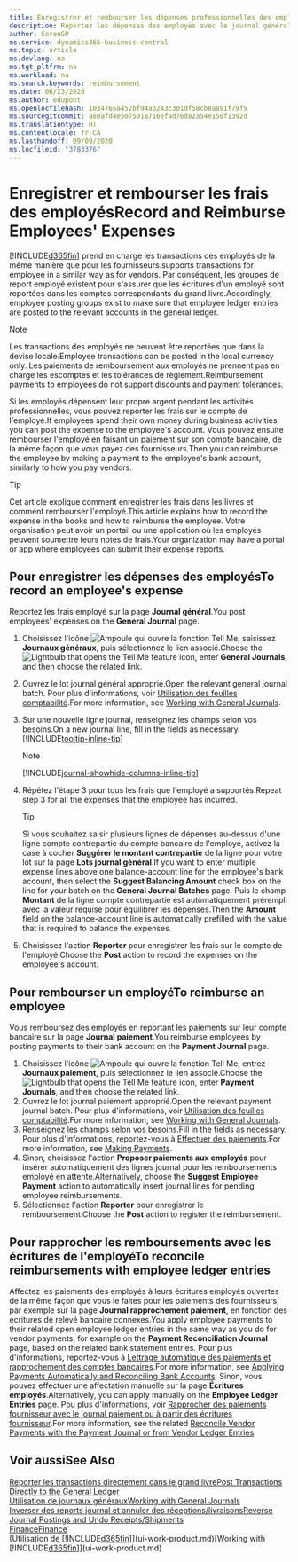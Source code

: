```yaml
---
title: Enregistrer et rembourser les dépenses professionnelles des employés | Microsoft Docs
description: Reportez les dépenses des employés avec le journal général sur le compte de l'employé et reportez par la suite un paiement sur le compte bancaire de l'employé pour rembourser les frais professionnels.
author: SorenGP
ms.service: dynamics365-business-central
ms.topic: article
ms.devlang: na
ms.tgt_pltfrm: na
ms.workload: na
ms.search.keywords: reimbursement
ms.date: 06/23/2020
ms.author: edupont
ms.openlocfilehash: 1034765a452bf94ab243c301df58cb8a891f79f9
ms.sourcegitcommit: a80afd4e5075018716efad76d82a54e158f1392d
ms.translationtype: HT
ms.contentlocale: fr-CA
ms.lasthandoff: 09/09/2020
ms.locfileid: "3783376"
---
```

# <a name="record-and-reimburse-employees-expenses"></a><span data-ttu-id="e1850-103">Enregistrer et rembourser les frais des employés</span><span class="sxs-lookup"><span data-stu-id="e1850-103">Record and Reimburse Employees' Expenses</span></span>

[!INCLUDE[d365fin](includes/d365fin_md.md)] <span data-ttu-id="e1850-104">prend en charge les transactions des employés de la même manière que pour les fournisseurs.</span><span class="sxs-lookup"><span data-stu-id="e1850-104">supports transactions for employee in a similar way as for vendors.</span></span> <span data-ttu-id="e1850-105">Par conséquent, les groupes de report employé existent pour s'assurer que les écritures d'un employé sont reportées dans les comptes correspondants du grand livre.</span><span class="sxs-lookup"><span data-stu-id="e1850-105">Accordingly, employee posting groups exist to make sure that employee ledger entries are posted to the relevant accounts in the general ledger.</span></span>

> [!NOTE]  
> <span data-ttu-id="e1850-106">Les transactions des employés ne peuvent être reportées que dans la devise locale.</span><span class="sxs-lookup"><span data-stu-id="e1850-106">Employee transactions can be posted in the local currency only.</span></span> <span data-ttu-id="e1850-107">Les paiements de remboursement aux employés ne prennent pas en charge les escomptes et les tolérances de règlement.</span><span class="sxs-lookup"><span data-stu-id="e1850-107">Reimbursement payments to employees do not support discounts and payment tolerances.</span></span>

<span data-ttu-id="e1850-108">Si les employés dépensent leur propre argent pendant les activités professionnelles, vous pouvez reporter les frais sur le compte de l'employé.</span><span class="sxs-lookup"><span data-stu-id="e1850-108">If employees spend their own money during business activities, you can post the expense to the employee's account.</span></span> <span data-ttu-id="e1850-109">Vous pouvez ensuite rembourser l'employé en faisant un paiement sur son compte bancaire, de la même façon que vous payez des fournisseurs.</span><span class="sxs-lookup"><span data-stu-id="e1850-109">Then you can reimburse the employee by making a payment to the employee's bank account, similarly to how you pay vendors.</span></span>  

> [!TIP]
> <span data-ttu-id="e1850-110">Cet article explique comment enregistrer les frais dans les livres et comment rembourser l'employé.</span><span class="sxs-lookup"><span data-stu-id="e1850-110">This article explains how to record the expense in the books and how to reimburse the employee.</span></span> <span data-ttu-id="e1850-111">Votre organisation peut avoir un portail ou une application où les employés peuvent soumettre leurs notes de frais.</span><span class="sxs-lookup"><span data-stu-id="e1850-111">Your organization may have a portal or app where employees can submit their expense reports.</span></span>

## <a name="to-record-an-employees-expense"></a><span data-ttu-id="e1850-112">Pour enregistrer les dépenses des employés</span><span class="sxs-lookup"><span data-stu-id="e1850-112">To record an employee's expense</span></span>
<span data-ttu-id="e1850-113">Reportez les frais employé sur la page **Journal général**.</span><span class="sxs-lookup"><span data-stu-id="e1850-113">You post employees' expenses on the **General Journal** page.</span></span>
1. <span data-ttu-id="e1850-114">Choisissez l'icône ![Ampoule qui ouvre la fonction Tell Me](media/ui-search/search_small.png "Dites-moi ce que vous voulez faire"), saisissez **Journaux généraux**, puis sélectionnez le lien associé.</span><span class="sxs-lookup"><span data-stu-id="e1850-114">Choose the ![Lightbulb that opens the Tell Me feature](media/ui-search/search_small.png "Tell me what you want to do") icon, enter **General Journals**, and then choose the related link.</span></span>
2. <span data-ttu-id="e1850-115">Ouvrez le lot journal général approprié.</span><span class="sxs-lookup"><span data-stu-id="e1850-115">Open the relevant general journal batch.</span></span> <span data-ttu-id="e1850-116">Pour plus d'informations, voir [Utilisation des feuilles comptabilité](ui-work-general-journals.md).</span><span class="sxs-lookup"><span data-stu-id="e1850-116">For more information, see [Working with General Journals](ui-work-general-journals.md).</span></span>
3. <span data-ttu-id="e1850-117">Sur une nouvelle ligne journal, renseignez les champs selon vos besoins.</span><span class="sxs-lookup"><span data-stu-id="e1850-117">On a new journal line, fill in the fields as necessary.</span></span> [!INCLUDE[tooltip-inline-tip](includes/tooltip-inline-tip_md.md)]    

    > [!NOTE]
    > [!INCLUDE[journal-showhide-columns-inline-tip](includes/journal-showhide-columns-inline-tip.md)]
4. <span data-ttu-id="e1850-118">Répétez l'étape 3 pour tous les frais que l'employé a supportés.</span><span class="sxs-lookup"><span data-stu-id="e1850-118">Repeat step 3 for all the expenses that the employee has incurred.</span></span>

    > [!TIP]  
    > <span data-ttu-id="e1850-119">Si vous souhaitez saisir plusieurs lignes de dépenses au-dessus d'une ligne compte contrepartie du compte bancaire de l'employé, activez la case à cocher **Suggérer le montant contrepartie** de la ligne pour votre lot sur la page **Lots journal général**.</span><span class="sxs-lookup"><span data-stu-id="e1850-119">If you want to enter multiple expense lines above one balance-account line for the employee's bank account, then select the **Suggest Balancing Amount** check box on the line for your batch on the **General Journal Batches** page.</span></span> <span data-ttu-id="e1850-120">Puis le champ **Montant** de la ligne compte contrepartie est automatiquement prérempli avec la valeur requise pour équilibrer les dépenses.</span><span class="sxs-lookup"><span data-stu-id="e1850-120">Then the **Amount** field on the balance-account line is automatically prefilled with the value that is required to balance the expenses.</span></span>
5. <span data-ttu-id="e1850-121">Choisissez l'action **Reporter** pour enregistrer les frais sur le compte de l'employé.</span><span class="sxs-lookup"><span data-stu-id="e1850-121">Choose the **Post** action to record the expenses on the employee's account.</span></span>

## <a name="to-reimburse-an-employee"></a><span data-ttu-id="e1850-122">Pour rembourser un employé</span><span class="sxs-lookup"><span data-stu-id="e1850-122">To reimburse an employee</span></span>
<span data-ttu-id="e1850-123">Vous remboursez des employés en reportant les paiements sur leur compte bancaire sur la page **Journal paiement**.</span><span class="sxs-lookup"><span data-stu-id="e1850-123">You reimburse employees by posting payments to their bank account on the **Payment Journal** page.</span></span>
1. <span data-ttu-id="e1850-124">Choisissez l'icône ![Ampoule qui ouvre la fonction Tell Me](media/ui-search/search_small.png "Dites-moi ce que vous voulez faire"), entrez **Journaux paiement**, puis sélectionnez le lien associé.</span><span class="sxs-lookup"><span data-stu-id="e1850-124">Choose the ![Lightbulb that opens the Tell Me feature](media/ui-search/search_small.png "Tell me what you want to do") icon, enter **Payment Journals**, and then choose the related link.</span></span>
2. <span data-ttu-id="e1850-125">Ouvrez le lot journal paiement approprié.</span><span class="sxs-lookup"><span data-stu-id="e1850-125">Open the relevant payment journal batch.</span></span> <span data-ttu-id="e1850-126">Pour plus d'informations, voir [Utilisation des feuilles comptabilité](ui-work-general-journals.md).</span><span class="sxs-lookup"><span data-stu-id="e1850-126">For more information, see [Working with General Journals](ui-work-general-journals.md).</span></span>
3. <span data-ttu-id="e1850-127">Renseignez les champs selon vos besoins.</span><span class="sxs-lookup"><span data-stu-id="e1850-127">Fill in the fields as necessary.</span></span> <span data-ttu-id="e1850-128">Pour plus d'informations, reportez-vous à [Effectuer des paiements](payables-make-payments.md).</span><span class="sxs-lookup"><span data-stu-id="e1850-128">For more information, see [Making Payments](payables-make-payments.md).</span></span>
4. <span data-ttu-id="e1850-129">Sinon, choisissez l'action **Proposer paiements aux employés** pour insérer automatiquement des lignes journal pour les remboursements employé en attente.</span><span class="sxs-lookup"><span data-stu-id="e1850-129">Alternatively, choose the **Suggest Employee Payment** action to automatically insert journal lines for pending employee reimbursements.</span></span>
5. <span data-ttu-id="e1850-130">Sélectionnez l'action **Reporter** pour enregistrer le remboursement.</span><span class="sxs-lookup"><span data-stu-id="e1850-130">Choose the **Post** action to register the reimbursement.</span></span>  

## <a name="to-reconcile-reimbursements-with-employee-ledger-entries"></a><span data-ttu-id="e1850-131">Pour rapprocher les remboursements avec les écritures de l'employé</span><span class="sxs-lookup"><span data-stu-id="e1850-131">To reconcile reimbursements with employee ledger entries</span></span>
<span data-ttu-id="e1850-132">Affectez les paiements des employés à leurs écritures employés ouvertes de la même façon que vous le faites pour les paiements des fournisseurs, par exemple sur la page **Journal rapprochement paiement**, en fonction des écritures de relevé bancaire connexes.</span><span class="sxs-lookup"><span data-stu-id="e1850-132">You apply employee payments to their related open employee ledger entries in the same way as you do for vendor payments, for example on the **Payment Reconciliation Journal** page, based on the related bank statement entries.</span></span> <span data-ttu-id="e1850-133">Pour plus d'informations, reportez-vous à [Lettrage automatique des paiements et rapprochement des comptes bancaires](receivables-apply-payments-auto-reconcile-bank-accounts.md).</span><span class="sxs-lookup"><span data-stu-id="e1850-133">For more information, see [Applying Payments Automatically and Reconciling Bank Accounts](receivables-apply-payments-auto-reconcile-bank-accounts.md).</span></span> <span data-ttu-id="e1850-134">Sinon, vous pouvez effectuer une affectation manuelle sur la page **Écritures employés**.</span><span class="sxs-lookup"><span data-stu-id="e1850-134">Alternatively, you can apply manually on the **Employee Ledger Entries** page.</span></span> <span data-ttu-id="e1850-135">Pou plus d'informations, voir [Rapprocher des paiements fournisseur avec le journal paiement ou à partir des écritures fournisseur](payables-how-apply-purchase-transactions-manually.md).</span><span class="sxs-lookup"><span data-stu-id="e1850-135">For more information, see the related [Reconcile Vendor Payments with the Payment Journal or from Vendor Ledger Entries](payables-how-apply-purchase-transactions-manually.md).</span></span>  

## <a name="see-also"></a><span data-ttu-id="e1850-136">Voir aussi</span><span class="sxs-lookup"><span data-stu-id="e1850-136">See Also</span></span>
[<span data-ttu-id="e1850-137">Reporter les transactions directement dans le grand livre</span><span class="sxs-lookup"><span data-stu-id="e1850-137">Post Transactions Directly to the General Ledger</span></span>](finance-how-post-transactions-directly.md)  
[<span data-ttu-id="e1850-138">Utilisation de journaux généraux</span><span class="sxs-lookup"><span data-stu-id="e1850-138">Working with General Journals</span></span>](ui-work-general-journals.md)  
[<span data-ttu-id="e1850-139">Inverser des reports journal et annuler des réceptions/livraisons</span><span class="sxs-lookup"><span data-stu-id="e1850-139">Reverse Journal Postings and Undo Receipts/Shipments</span></span>](finance-how-reverse-journal-posting.md)  
[<span data-ttu-id="e1850-140">Finance</span><span class="sxs-lookup"><span data-stu-id="e1850-140">Finance</span></span>](finance.md)  
<span data-ttu-id="e1850-141">[Utilisation de [!INCLUDE[d365fin](includes/d365fin_md.md)]](ui-work-product.md)</span><span class="sxs-lookup"><span data-stu-id="e1850-141">[Working with [!INCLUDE[d365fin](includes/d365fin_md.md)]](ui-work-product.md)</span></span>  
